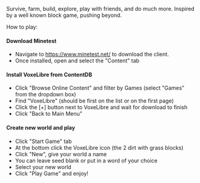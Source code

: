 Survive, farm, build, explore, play with friends, and do much more. Inspired by a well known block game, pushing beyond.

How to play:

#### Download Minetest
- Navigate to https://www.minetest.net/ to download the client.
- Once installed, open and select the "Content" tab

#### Install VoxeLibre from ContentDB
- Click "Browse Online Content" and filter by Games (select "Games" from the dropdown box)
- Find "VoxeLibre" (should be first on the list or on the first page)
- Click the [+] button next to VoxeLibre and wait for download to finish
- Click "Back to Main Menu"

#### Create new world and play
- Click "Start Game" tab
- At the bottom click the VoxeLibre icon (the 2 dirt with grass blocks)
- Click "New", give your world a name
- You can leave seed blank or put in a word of your choice
- Select your new world
- Click "Play Game" and enjoy!
